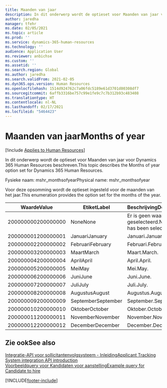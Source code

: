 ```yaml
---
title: Maanden van jaar
description: In dit onderwerp wordt de optieset voor Maanden van jaar voor Dynamics 365 Human Resources beschreven.
author: jaredha
manager: tfehr
ms.date: 02/05/2021
ms.topic: article
ms.prod: ''
ms.service: dynamics-365-human-resources
ms.technology: ''
audience: Application User
ms.reviewer: anbichse
ms.custom: ''
ms.assetid: ''
ms.search.region: Global
ms.author: jaredha
ms.search.validFrom: 2021-02-05
ms.dyn365.ops.version: Human Resources
ms.openlocfilehash: 1514d924762c7a06fdc5189e61d3701d00308df7
ms.sourcegitcommit: 6affb3316be757c99e1fe9c7c7b312b93c483408
ms.translationtype: HT
ms.contentlocale: nl-NL
ms.lasthandoff: 02/17/2021
ms.locfileid: "5464423"
---
```

# <a name="months-of-year"></a><span data-ttu-id="18a4d-103">Maanden van jaar</span><span class="sxs-lookup"><span data-stu-id="18a4d-103">Months of year</span></span>

[!include [Applies to Human Resources](../includes/applies-to-hr.md)]

<span data-ttu-id="18a4d-104">In dit onderwerp wordt de optieset voor Maanden van jaar voor Dynamics 365 Human Resources beschreven.</span><span class="sxs-lookup"><span data-stu-id="18a4d-104">This topic describes the Months of year option set for Dynamics 365 Human Resources.</span></span>

<span data-ttu-id="18a4d-105">Fysieke naam: mshr_monthsofyear</span><span class="sxs-lookup"><span data-stu-id="18a4d-105">Physical name: mshr_monthsofyear</span></span>

<span data-ttu-id="18a4d-106">Voor deze opsomming wordt de optieset ingesteld voor de maanden van het jaar.</span><span class="sxs-lookup"><span data-stu-id="18a4d-106">This enumeration provides the option set for the months of the year.</span></span>

| <span data-ttu-id="18a4d-107">Waarde</span><span class="sxs-lookup"><span data-stu-id="18a4d-107">Value</span></span> | <span data-ttu-id="18a4d-108">Etiket</span><span class="sxs-lookup"><span data-stu-id="18a4d-108">Label</span></span> | <span data-ttu-id="18a4d-109">Beschrijving</span><span class="sxs-lookup"><span data-stu-id="18a4d-109">Description</span></span> |
| --- | --- | --- |
| <span data-ttu-id="18a4d-110">200000000</span><span class="sxs-lookup"><span data-stu-id="18a4d-110">200000000</span></span> | <span data-ttu-id="18a4d-111">None</span><span class="sxs-lookup"><span data-stu-id="18a4d-111">None</span></span> | <span data-ttu-id="18a4d-112">Er is geen waarde geselecteerd.</span><span class="sxs-lookup"><span data-stu-id="18a4d-112">No value has been selected.</span></span> |
| <span data-ttu-id="18a4d-113">200000001</span><span class="sxs-lookup"><span data-stu-id="18a4d-113">200000001</span></span> | <span data-ttu-id="18a4d-114">Januari</span><span class="sxs-lookup"><span data-stu-id="18a4d-114">January</span></span> | <span data-ttu-id="18a4d-115">Januari.</span><span class="sxs-lookup"><span data-stu-id="18a4d-115">January.</span></span> |
| <span data-ttu-id="18a4d-116">200000002</span><span class="sxs-lookup"><span data-stu-id="18a4d-116">200000002</span></span> | <span data-ttu-id="18a4d-117">Februari</span><span class="sxs-lookup"><span data-stu-id="18a4d-117">February</span></span> | <span data-ttu-id="18a4d-118">Februari.</span><span class="sxs-lookup"><span data-stu-id="18a4d-118">February.</span></span> |
| <span data-ttu-id="18a4d-119">200000003</span><span class="sxs-lookup"><span data-stu-id="18a4d-119">200000003</span></span> | <span data-ttu-id="18a4d-120">Maart</span><span class="sxs-lookup"><span data-stu-id="18a4d-120">March</span></span> | <span data-ttu-id="18a4d-121">Maart.</span><span class="sxs-lookup"><span data-stu-id="18a4d-121">March.</span></span> |
| <span data-ttu-id="18a4d-122">200000004</span><span class="sxs-lookup"><span data-stu-id="18a4d-122">200000004</span></span> | <span data-ttu-id="18a4d-123">April</span><span class="sxs-lookup"><span data-stu-id="18a4d-123">April</span></span> | <span data-ttu-id="18a4d-124">April.</span><span class="sxs-lookup"><span data-stu-id="18a4d-124">April.</span></span> |
| <span data-ttu-id="18a4d-125">200000005</span><span class="sxs-lookup"><span data-stu-id="18a4d-125">200000005</span></span> | <span data-ttu-id="18a4d-126">Mei</span><span class="sxs-lookup"><span data-stu-id="18a4d-126">May</span></span> | <span data-ttu-id="18a4d-127">Mei.</span><span class="sxs-lookup"><span data-stu-id="18a4d-127">May.</span></span> |
| <span data-ttu-id="18a4d-128">200000006</span><span class="sxs-lookup"><span data-stu-id="18a4d-128">200000006</span></span> | <span data-ttu-id="18a4d-129">Juni</span><span class="sxs-lookup"><span data-stu-id="18a4d-129">June</span></span> | <span data-ttu-id="18a4d-130">Juni.</span><span class="sxs-lookup"><span data-stu-id="18a4d-130">June.</span></span> |
| <span data-ttu-id="18a4d-131">200000007</span><span class="sxs-lookup"><span data-stu-id="18a4d-131">200000007</span></span> | <span data-ttu-id="18a4d-132">Juli</span><span class="sxs-lookup"><span data-stu-id="18a4d-132">July</span></span> | <span data-ttu-id="18a4d-133">Juli.</span><span class="sxs-lookup"><span data-stu-id="18a4d-133">July.</span></span> |
| <span data-ttu-id="18a4d-134">200000008</span><span class="sxs-lookup"><span data-stu-id="18a4d-134">200000008</span></span> | <span data-ttu-id="18a4d-135">Augustus</span><span class="sxs-lookup"><span data-stu-id="18a4d-135">August</span></span> | <span data-ttu-id="18a4d-136">Augustus.</span><span class="sxs-lookup"><span data-stu-id="18a4d-136">August.</span></span> |
| <span data-ttu-id="18a4d-137">200000009</span><span class="sxs-lookup"><span data-stu-id="18a4d-137">200000009</span></span> | <span data-ttu-id="18a4d-138">September</span><span class="sxs-lookup"><span data-stu-id="18a4d-138">September</span></span> | <span data-ttu-id="18a4d-139">September.</span><span class="sxs-lookup"><span data-stu-id="18a4d-139">September.</span></span> |
| <span data-ttu-id="18a4d-140">200000010</span><span class="sxs-lookup"><span data-stu-id="18a4d-140">200000010</span></span> | <span data-ttu-id="18a4d-141">Oktober</span><span class="sxs-lookup"><span data-stu-id="18a4d-141">October</span></span> | <span data-ttu-id="18a4d-142">Oktober.</span><span class="sxs-lookup"><span data-stu-id="18a4d-142">October.</span></span> |
| <span data-ttu-id="18a4d-143">200000011</span><span class="sxs-lookup"><span data-stu-id="18a4d-143">200000011</span></span> | <span data-ttu-id="18a4d-144">November</span><span class="sxs-lookup"><span data-stu-id="18a4d-144">November</span></span> | <span data-ttu-id="18a4d-145">November.</span><span class="sxs-lookup"><span data-stu-id="18a4d-145">November.</span></span> |
| <span data-ttu-id="18a4d-146">200000012</span><span class="sxs-lookup"><span data-stu-id="18a4d-146">200000012</span></span> | <span data-ttu-id="18a4d-147">December</span><span class="sxs-lookup"><span data-stu-id="18a4d-147">December</span></span> | <span data-ttu-id="18a4d-148">December.</span><span class="sxs-lookup"><span data-stu-id="18a4d-148">December.</span></span> |

## <a name="see-also"></a><span data-ttu-id="18a4d-149">Zie ook</span><span class="sxs-lookup"><span data-stu-id="18a4d-149">See also</span></span>

[<span data-ttu-id="18a4d-150">Integratie-API voor sollicitantenvolgsysteem - Inleiding</span><span class="sxs-lookup"><span data-stu-id="18a4d-150">Applicant Tracking System integration API introduction</span></span>](hr-admin-integration-ats-api-introduction.md)<br>
[<span data-ttu-id="18a4d-151">Voorbeeldquery voor Kandidaten voor aanstelling</span><span class="sxs-lookup"><span data-stu-id="18a4d-151">Example query for Candidate to hire</span></span>](hr-admin-integration-ats-api-candidate-to-hire-example-query.md)


[!INCLUDE[footer-include](../includes/footer-banner.md)]